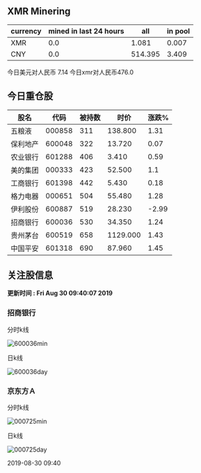 ## XMR Minering

|currency|mined in last 24 hours|all|in pool|
|---|---|---|---|
|XMR|0.0|1.081|0.007|
|CNY|0.0|514.395|3.409|

今日美元对人民币 7.14	今日xmr对人民币476.0


## 今日重仓股 

|股名|代码|被持数|时价|涨跌%|
|---|---|---|---|---|
|五粮液|000858|311|138.800|1.31|
|保利地产|600048|322|13.720|0.07|
|农业银行|601288|406|3.410|0.59|
|美的集团|000333|423|52.500|1.1|
|工商银行|601398|442|5.430|0.18|
|格力电器|000651|504|55.480|1.28|
|伊利股份|600887|519|28.230|-2.99|
|招商银行|600036|530|34.350|1.24|
|贵州茅台|600519|658|1129.000|1.43|
|中国平安|601318|690|87.960|1.45|

## 关注股信息
**更新时间 : Fri Aug 30 09:40:07 2019**
### 招商银行 
分时k线

![600036min](http://image.sinajs.cn/newchart/min/n/sh600036.gif)

日k线

![600036day](http://image.sinajs.cn/newchart/daily/n/sh600036.gif)

### 京东方Ａ 
分时k线

![000725min](http://image.sinajs.cn/newchart/min/n/sz000725.gif)

日k线

![000725day](http://image.sinajs.cn/newchart/daily/n/sz000725.gif)

2019-08-30 09:40